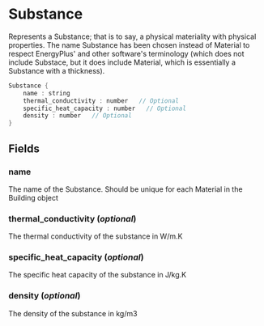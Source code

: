 # Substance

  Represents a Substance; that is to say, a physical
  materiality with physical properties. The name Substance
  has been chosen instead of Material to respect EnergyPlus\'
  and other software\'s terminology (which does not include
  Substace, but it does include Material, which is essentially
  a Substance with a thickness).


```rs
Substance {
	name : string
	thermal_conductivity : number   // Optional
	specific_heat_capacity : number   // Optional
	density : number   // Optional
}
```

## Fields



### name

  The name of the Substance. Should be unique for each
  Material in the Building object    




### thermal_conductivity  (*optional*)

  The thermal conductivity of the substance in W/m.K




### specific_heat_capacity  (*optional*)

  The specific heat capacity of the substance in J/kg.K




### density  (*optional*)

  The density of the substance in kg/m3




